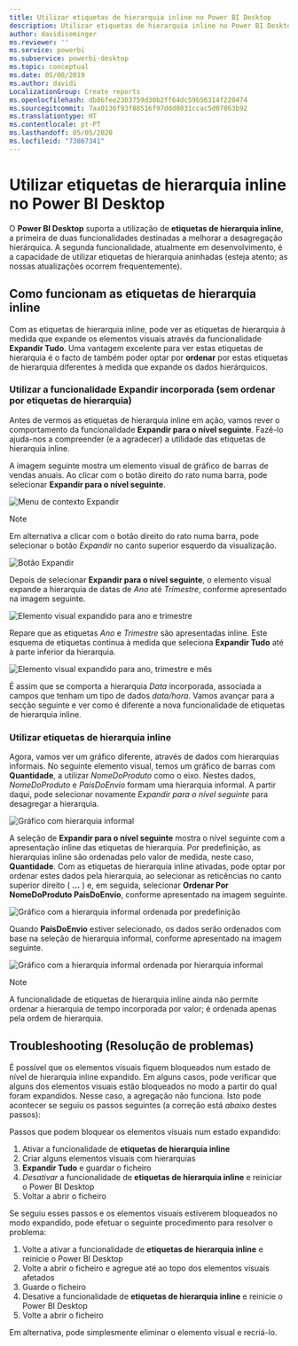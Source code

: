 ```yaml
---
title: Utilizar etiquetas de hierarquia inline no Power BI Desktop
description: Utilizar etiquetas de hierarquia inline no Power BI Desktop
author: davidiseminger
ms.reviewer: ''
ms.service: powerbi
ms.subservice: powerbi-desktop
ms.topic: conceptual
ms.date: 05/08/2019
ms.author: davidi
LocalizationGroup: Create reports
ms.openlocfilehash: db86fee2303759d30b2ff64dc59b56314f220474
ms.sourcegitcommit: 7aa0136f93f88516f97ddd8031ccac5d07863b92
ms.translationtype: HT
ms.contentlocale: pt-PT
ms.lasthandoff: 05/05/2020
ms.locfileid: "73867341"
---
```

# <a name="use-inline-hierarchy-labels-in-power-bi-desktop"></a>Utilizar etiquetas de hierarquia inline no Power BI Desktop
O **Power BI Desktop** suporta a utilização de **etiquetas de hierarquia inline**, a primeira de duas funcionalidades destinadas a melhorar a desagregação hierárquica. A segunda funcionalidade, atualmente em desenvolvimento, é a capacidade de utilizar etiquetas de hierarquia aninhadas (esteja atento; as nossas atualizações ocorrem frequentemente).   

## <a name="how-inline-hierarchy-labels-work"></a>Como funcionam as etiquetas de hierarquia inline
Com as etiquetas de hierarquia inline, pode ver as etiquetas de hierarquia à medida que expande os elementos visuais através da funcionalidade **Expandir Tudo**. Uma vantagem excelente para ver estas etiquetas de hierarquia é o facto de também poder optar por **ordenar** por estas etiquetas de hierarquia diferentes à medida que expande os dados hierárquicos.

### <a name="using-the-built-in-expand-feature-without-sorting-by-hierarchy-labels"></a>Utilizar a funcionalidade Expandir incorporada (sem ordenar por etiquetas de hierarquia)
Antes de vermos as etiquetas de hierarquia inline em ação, vamos rever o comportamento da funcionalidade **Expandir para o nível seguinte**. Fazê-lo ajuda-nos a compreender (e a agradecer) a utilidade das etiquetas de hierarquia inline.

A imagem seguinte mostra um elemento visual de gráfico de barras de vendas anuais. Ao clicar com o botão direito do rato numa barra, pode selecionar **Expandir para o nível seguinte**.

![Menu de contexto Expandir](media/desktop-inline-hierarchy-labels/desktop-inline-hierarchy-labels-menu.png)

> [!NOTE]
> Em alternativa a clicar com o botão direito do rato numa barra, pode selecionar o botão *Expandir* no canto superior esquerdo da visualização.

  ![Botão Expandir](media/desktop-inline-hierarchy-labels/desktop-inline-hierarchy-labels-expand-button-finger.png)


Depois de selecionar **Expandir para o nível seguinte**, o elemento visual expande a hierarquia de datas de *Ano* até *Trimestre*, conforme apresentado na imagem seguinte.

![Elemento visual expandido para ano e trimestre](media/desktop-inline-hierarchy-labels/desktop-inline-hierarchy-labels-qty-year-quarter.png)

Repare que as etiquetas *Ano* e *Trimestre* são apresentadas inline. Este esquema de etiquetas continua à medida que seleciona **Expandir Tudo** até à parte inferior da hierarquia.

![Elemento visual expandido para ano, trimestre e mês](media/desktop-inline-hierarchy-labels/desktop-inline-hierarchy-labels-qty-year-quarter-month.png)

É assim que se comporta a hierarquia *Data* incorporada, associada a campos que tenham um tipo de dados *data/hora*. Vamos avançar para a secção seguinte e ver como é diferente a nova funcionalidade de etiquetas de hierarquia inline.

### <a name="using-inline-hierarchy-labels"></a>Utilizar etiquetas de hierarquia inline
Agora, vamos ver um gráfico diferente, através de dados com hierarquias informais. No seguinte elemento visual, temos um gráfico de barras com **Quantidade**, a utilizar *NomeDoProduto* como o eixo. Nestes dados, *NomeDoProduto* e *PaísDoEnvio* formam uma hierarquia informal. A partir daqui, pode selecionar novamente *Expandir para o nível seguinte* para desagregar a hierarquia.

![Gráfico com hierarquia informal](media/desktop-inline-hierarchy-labels/desktop-inline-hierarchy-labels-informal-top-expand.png)

A seleção de **Expandir para o nível seguinte** mostra o nível seguinte com a apresentação inline das etiquetas de hierarquia. Por predefinição, as hierarquias inline são ordenadas pelo valor de medida, neste caso, **Quantidade**. Com as etiquetas de hierarquia inline ativadas, pode optar por ordenar estes dados pela hierarquia, ao selecionar as reticências no canto superior direito ( **...** ) e, em seguida, selecionar **Ordenar Por NomeDoProduto PaísDoEnvio**, conforme apresentado na imagem seguinte.

![Gráfico com a hierarquia informal ordenada por predefinição](media/desktop-inline-hierarchy-labels/desktop-inline-hierarchy-labels-informal-sort-quantity.png)

Quando **PaísDoEnvio** estiver selecionado, os dados serão ordenados com base na seleção de hierarquia informal, conforme apresentado na imagem seguinte.

![Gráfico com a hierarquia informal ordenada por hierarquia informal](media/desktop-inline-hierarchy-labels/desktop-inline-hierarchy-labels-informal-sorted.png)

> [!NOTE]
> A funcionalidade de etiquetas de hierarquia inline ainda não permite ordenar a hierarquia de tempo incorporada por valor; é ordenada apenas pela ordem de hierarquia.
> 
> 

## <a name="troubleshooting"></a>Troubleshooting (Resolução de problemas)
É possível que os elementos visuais fiquem bloqueados num estado de nível de hierarquia inline expandido. Em alguns casos, pode verificar que alguns dos elementos visuais estão bloqueados no modo a partir do qual foram expandidos. Nesse caso, a agregação não funciona. Isto pode acontecer se seguiu os passos seguintes (a correção está *abaixo* destes passos):

Passos que podem bloquear os elementos visuais num estado expandido:

1. Ativar a funcionalidade de **etiquetas de hierarquia inline**
2. Criar alguns elementos visuais com hierarquias
3. **Expandir Tudo** e guardar o ficheiro
4. *Desativar* a funcionalidade de **etiquetas de hierarquia inline** e reiniciar o Power BI Desktop
5. Voltar a abrir o ficheiro

Se seguiu esses passos e os elementos visuais estiverem bloqueados no modo expandido, pode efetuar o seguinte procedimento para resolver o problema:

1. Volte a ativar a funcionalidade de **etiquetas de hierarquia inline** e reinicie o Power BI Desktop
2. Volte a abrir o ficheiro e agregue até ao topo dos elementos visuais afetados
3. Guarde o ficheiro
4. Desative a funcionalidade de **etiquetas de hierarquia inline** e reinicie o Power BI Desktop
5. Volte a abrir o ficheiro

Em alternativa, pode simplesmente eliminar o elemento visual e recriá-lo.

